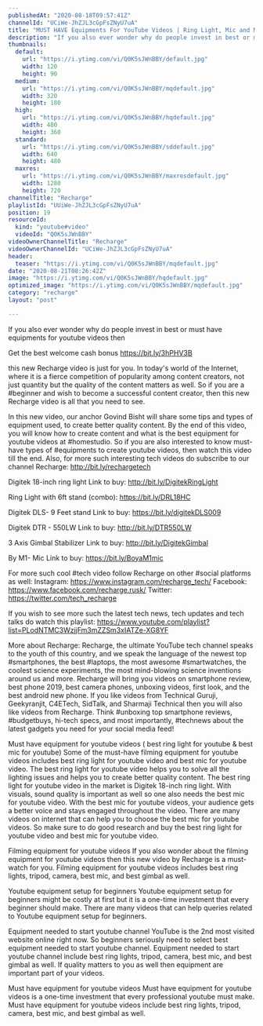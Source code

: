 ```yaml
---
publishedAt: "2020-08-18T09:57:41Z"
channelId: "UCiWe-JhZJL3cGpFsZNyU7uA"
title: "MUST HAVE Equipments For YouTube Videos | Ring Light, Mic and More"
description: "If you also ever wonder why do people invest in best or must have equipments for youtube videos then \n\nGet the best welcome cash bonus https://bit.ly/3hPHV3B\n\nthis new Recharge video is just for you. In today's world of the Internet, where it is a fierce competition of popularity among content creators, not just quantity but the quality of the content matters as well. So if you are a #beginner and wish to become a successful content creator, then this new Recharge video is all that you need to see. \n\nIn this new video, our anchor Govind Bisht will share some tips and types of equipment used, to create better quality content. By the end of this video, you will know how to create content and what is the best equipment for youtube videos at #homestudio. So if you are also interested to know must-have types of #equipments to create youtube videos, then watch this video till the end. Also, for more such interesting tech videos do subscribe to our channel Recharge: http://bit.ly/rechargetech\n\nDigitek 18-inch ring light\nLink to buy: http://bit.ly/DigitekRingLight \n\nRing Light with 6ft stand (combo): https://bit.ly/DRL18HC\n\nDigitek DLS- 9 Feet stand\nLink to buy: https://bit.ly/digitekDLS009\n\nDigitek DTR - 550LW\nLink to buy:  http://bit.ly/DTR550LW\n\n3 Axis Gimbal Stabilizer\nLink to buy:  http://bit.ly/DigitekGimbal\n\nBy M1- Mic\nLink to buy: https://bit.ly/BoyaM1mic\n\nFor more such cool #tech video follow Recharge on other #social platforms as well: \nInstagram: https://www.instagram.com/recharge_tech/ \nFacebook: https://www.facebook.com/recharge.rusk/ \nTwitter: https://twitter.com/tech_recharge\n\nIf you wish to see more such the latest tech news, tech updates and tech talks do watch this playlist: \nhttps://www.youtube.com/playlist?list=PLodNTMC3WzjjFm3mZZSm3xIATZe-XG8YF\n\n\nMore about Recharge: Recharge, the ultimate YouTube tech channel speaks to the youth of this country, and we speak the language of the newest top #smartphones, the best #laptops, the most awesome #smartwatches, the coolest science experiments, the most mind-blowing science inventions around us and more. Recharge will bring you videos on smartphone review, best phone 2019, best camera phones, unboxing videos, first look, and the best android new phone. If you like videos from Technical Guruji, Geekyranjit, C4ETech, SidTalk, and Sharmaji Technical then you will also like videos from Recharge. Think #unboxing top smartphone reviews, #budgetbuys, hi-tech specs, and most importantly, #technews about the latest gadgets you need for your social media feed!\n\nMust have equipment for youtube videos ( best ring light for youtube & best mic for youtube)\nSome of the must-have filming equipment for youtube videos includes best ring light for youtube video and best mic for youtube video. The best ring light for youtube video helps you to solve all the lighting issues and helps you to create better quality content. The best ring light for youtube video in the market is Digitek 18-inch ring light. With visuals, sound quality is important as well so one also needs the best mic for youtube video. With the best mic for youtube videos, your audience gets a better voice and stays engaged throughout the video. There are many videos on internet that can help you to choose the best mic for youtube videos. So make sure to do good research and buy the best ring light for youtube video and best mic for youtube video.\n\nFilming equipment for youtube videos\nIf you also wonder about the filming equipment for youtube videos then this new video by Recharge is a must-watch for you. Filming equipment for youtube videos includes best ring lights, tripod, camera, best mic, and best gimbal as well.\n\nYoutube equipment setup for beginners\nYoutube equipment setup for beginners might be costly at first but it is a one-time investment that every beginner should make. There are many videos that can help queries related to Youtube equipment setup for beginners. \n\nEquipment needed to start youtube channel\nYouTube is the 2nd most visited website online right now. So beginners seriously need to select best \nequipment needed to start youtube channel.   Equipment needed to start youtube channel include best ring lights, tripod, camera, best mic, and best gimbal as well.  If quality matters to you as well then equipment are important part of your videos.\n\nMust have equipment for youtube videos\nMust have equipment for youtube videos is a one-time investment that every professional youtube must make. Must have equipment for youtube videos include best ring lights, tripod, camera, best mic, and best gimbal as well."
thumbnails:
  default:
    url: "https://i.ytimg.com/vi/Q0K5sJWnBBY/default.jpg"
    width: 120
    height: 90
  medium:
    url: "https://i.ytimg.com/vi/Q0K5sJWnBBY/mqdefault.jpg"
    width: 320
    height: 180
  high:
    url: "https://i.ytimg.com/vi/Q0K5sJWnBBY/hqdefault.jpg"
    width: 480
    height: 360
  standard:
    url: "https://i.ytimg.com/vi/Q0K5sJWnBBY/sddefault.jpg"
    width: 640
    height: 480
  maxres:
    url: "https://i.ytimg.com/vi/Q0K5sJWnBBY/maxresdefault.jpg"
    width: 1280
    height: 720
channelTitle: "Recharge"
playlistId: "UUiWe-JhZJL3cGpFsZNyU7uA"
position: 19
resourceId:
  kind: "youtube#video"
  videoId: "Q0K5sJWnBBY"
videoOwnerChannelTitle: "Recharge"
videoOwnerChannelId: "UCiWe-JhZJL3cGpFsZNyU7uA"
header:
  teaser: "https://i.ytimg.com/vi/Q0K5sJWnBBY/mqdefault.jpg"
date: "2020-08-21T08:26:42Z"
image: "https://i.ytimg.com/vi/Q0K5sJWnBBY/hqdefault.jpg"
optimized_image: "https://i.ytimg.com/vi/Q0K5sJWnBBY/mqdefault.jpg"
category: "recharge"
layout: "post"

---
```

If you also ever wonder why do people invest in best or must have equipments for youtube videos then 

Get the best welcome cash bonus https://bit.ly/3hPHV3B

this new Recharge video is just for you. In today's world of the Internet, where it is a fierce competition of popularity among content creators, not just quantity but the quality of the content matters as well. So if you are a #beginner and wish to become a successful content creator, then this new Recharge video is all that you need to see. 

In this new video, our anchor Govind Bisht will share some tips and types of equipment used, to create better quality content. By the end of this video, you will know how to create content and what is the best equipment for youtube videos at #homestudio. So if you are also interested to know must-have types of #equipments to create youtube videos, then watch this video till the end. Also, for more such interesting tech videos do subscribe to our channel Recharge: http://bit.ly/rechargetech

Digitek 18-inch ring light
Link to buy: http://bit.ly/DigitekRingLight 

Ring Light with 6ft stand (combo): https://bit.ly/DRL18HC

Digitek DLS- 9 Feet stand
Link to buy: https://bit.ly/digitekDLS009

Digitek DTR - 550LW
Link to buy:  http://bit.ly/DTR550LW

3 Axis Gimbal Stabilizer
Link to buy:  http://bit.ly/DigitekGimbal

By M1- Mic
Link to buy: https://bit.ly/BoyaM1mic

For more such cool #tech video follow Recharge on other #social platforms as well: 
Instagram: https://www.instagram.com/recharge_tech/ 
Facebook: https://www.facebook.com/recharge.rusk/ 
Twitter: https://twitter.com/tech_recharge

If you wish to see more such the latest tech news, tech updates and tech talks do watch this playlist: 
https://www.youtube.com/playlist?list=PLodNTMC3WzjjFm3mZZSm3xIATZe-XG8YF


More about Recharge: Recharge, the ultimate YouTube tech channel speaks to the youth of this country, and we speak the language of the newest top #smartphones, the best #laptops, the most awesome #smartwatches, the coolest science experiments, the most mind-blowing science inventions around us and more. Recharge will bring you videos on smartphone review, best phone 2019, best camera phones, unboxing videos, first look, and the best android new phone. If you like videos from Technical Guruji, Geekyranjit, C4ETech, SidTalk, and Sharmaji Technical then you will also like videos from Recharge. Think #unboxing top smartphone reviews, #budgetbuys, hi-tech specs, and most importantly, #technews about the latest gadgets you need for your social media feed!

Must have equipment for youtube videos ( best ring light for youtube & best mic for youtube)
Some of the must-have filming equipment for youtube videos includes best ring light for youtube video and best mic for youtube video. The best ring light for youtube video helps you to solve all the lighting issues and helps you to create better quality content. The best ring light for youtube video in the market is Digitek 18-inch ring light. With visuals, sound quality is important as well so one also needs the best mic for youtube video. With the best mic for youtube videos, your audience gets a better voice and stays engaged throughout the video. There are many videos on internet that can help you to choose the best mic for youtube videos. So make sure to do good research and buy the best ring light for youtube video and best mic for youtube video.

Filming equipment for youtube videos
If you also wonder about the filming equipment for youtube videos then this new video by Recharge is a must-watch for you. Filming equipment for youtube videos includes best ring lights, tripod, camera, best mic, and best gimbal as well.

Youtube equipment setup for beginners
Youtube equipment setup for beginners might be costly at first but it is a one-time investment that every beginner should make. There are many videos that can help queries related to Youtube equipment setup for beginners. 

Equipment needed to start youtube channel
YouTube is the 2nd most visited website online right now. So beginners seriously need to select best 
equipment needed to start youtube channel.   Equipment needed to start youtube channel include best ring lights, tripod, camera, best mic, and best gimbal as well.  If quality matters to you as well then equipment are important part of your videos.

Must have equipment for youtube videos
Must have equipment for youtube videos is a one-time investment that every professional youtube must make. Must have equipment for youtube videos include best ring lights, tripod, camera, best mic, and best gimbal as well.